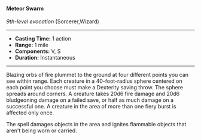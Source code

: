 #### Meteor Swarm
*9th-level evocation* (Sorcerer,Wizard)
___
- **Casting Time:** 1 action
- **Range:** 1 mile
- **Components:** V, S
- **Duration:** Instantaneous
---
Blazing orbs of fire plummet to the ground at four different points you can see within range. Each creature in a 40-foot-radius sphere centered on each point you choose must make a Dexterity saving throw. The sphere spreads around corners. A creature takes 20d6 fire damage and 20d6 bludgeoning damage on a failed save, or half as much damage on a successful one. A creature in the area of more than one fiery burst is affected only once.

The spell damages objects in the area and ignites flammable objects that aren't being worn or carried.